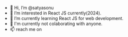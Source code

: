 - 👋 Hi, I’m @satyasonu
- 👀 I’m interested in React JS currently(2024).
- 🌱 I’m currently learning React JS for web development.
- 💞️ I'm currently not colaborating with anyone.
- 📫 reach me on 

<!---
satyasonu/satyasonu is a ✨ special ✨ repository because its `README.md` (this file) appears on your GitHub profile.
You can click the Preview link to take a look at your changes.
--->
